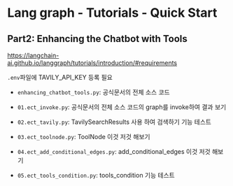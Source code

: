 # Lang graph - Tutorials - Quick Start

## Part2: Enhancing the Chatbot with Tools

<https://langchain-ai.github.io/langgraph/tutorials/introduction/#requirements>

`.env`파일에 TAVILY_API_KEY 등록 필요

- `enhancing_chatbot_tools.py`: 공식문서의 전체 소스 코드

- `01.ect_invoke.py`: 공식문서의 전체 소스 코드의 graph를 invoke하여 결과 보기
- `02.ect_tavily.py`: TavilySearchResults 사용 하여 검색하기 기능 테스트
- `03.ect_toolnode.py`: ToolNode 이것 저것 해보기
- `04.ect_add_conditional_edges.py`: add_conditional_edges 이것 저것 해보기
- `05.ect_tools_condition.py`: tools_condition 기능 테스트
